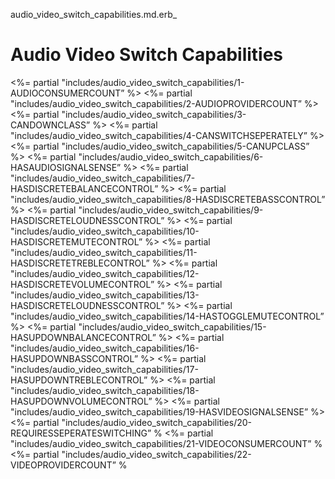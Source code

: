 audio_video_switch_capabilities.md.erb_

# Audio Video Switch Capabilities

\<%= partial "includes/audio_video_switch_capabilities/1-AUDIOCONSUMERCOUNT” %\>
\<%= partial "includes/audio_video_switch_capabilities/2-AUDIOPROVIDERCOUNT” %\>
\<%= partial "includes/audio_video_switch_capabilities/3-CANDOWNCLASS” %\>
\<%= partial "includes/audio_video_switch_capabilities/4-CANSWITCHSEPERATELY” %\>
\<%= partial "includes/audio_video_switch_capabilities/5-CANUPCLASS” %\>
\<%= partial "includes/audio_video_switch_capabilities/6-HASAUDIOSIGNALSENSE” %\>
\<%= partial "includes/audio_video_switch_capabilities/7-HASDISCRETEBALANCECONTROL” %\>
\<%= partial "includes/audio_video_switch_capabilities/8-HASDISCRETEBASSCONTROL” %\>
\<%= partial "includes/audio_video_switch_capabilities/9-HASDISCRETELOUDNESSCONTROL” %\>
\<%= partial "includes/audio_video_switch_capabilities/10-HASDISCRETEMUTECONTROL” %\>
\<%= partial "includes/audio_video_switch_capabilities/11-HASDISCRETETREBLECONTROL” %\>
\<%= partial "includes/audio_video_switch_capabilities/12-HASDISCRETEVOLUMECONTROL” %\>
\<%= partial "includes/audio_video_switch_capabilities/13-HASDISCRETELOUDNESSCONTROL” %\>
\<%= partial "includes/audio_video_switch_capabilities/14-HASTOGGLEMUTECONTROL” %\>
\<%= partial "includes/audio_video_switch_capabilities/15-HASUPDOWNBALANCECONTROL” %\>
\<%= partial "includes/audio_video_switch_capabilities/16-HASUPDOWNBASSCONTROL” %\>
\<%= partial "includes/audio_video_switch_capabilities/17-HASUPDOWNTREBLECONTROL” %\>
\<%= partial "includes/audio_video_switch_capabilities/18-HASUPDOWNVOLUMECONTROL” %\>
\<%= partial "includes/audio_video_switch_capabilities/19-HASVIDEOSIGNALSENSE” %\>
\<%= partial "includes/audio_video_switch_capabilities/20-REQUIRESSEPERATESWITCHING” %
\<%= partial "includes/audio_video_switch_capabilities/21-VIDEOCONSUMERCOUNT” %
\<%= partial "includes/audio_video_switch_capabilities/22-VIDEOPROVIDERCOUNT” %